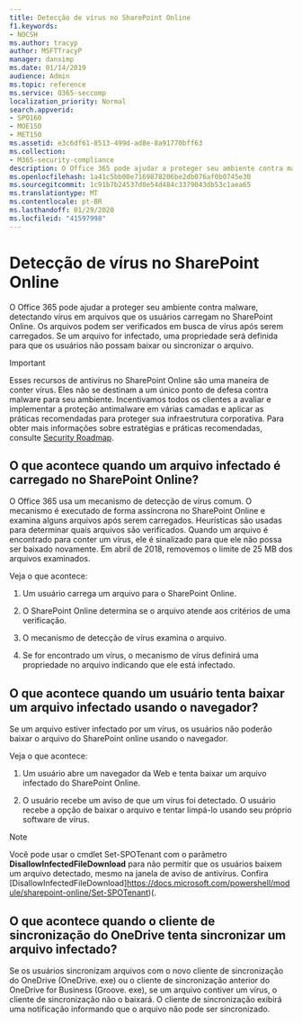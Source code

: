 ```yaml
---
title: Detecção de vírus no SharePoint Online
f1.keywords:
- NOCSH
ms.author: tracyp
author: MSFTTracyP
manager: dansimp
ms.date: 01/14/2019
audience: Admin
ms.topic: reference
ms.service: O365-seccomp
localization_priority: Normal
search.appverid:
- SPO160
- MOE150
- MET150
ms.assetid: e3c6df61-8513-499d-ad8e-8a91770bff63
ms.collection:
- M365-security-compliance
description: O Office 365 pode ajudar a proteger seu ambiente contra malware, detectando vírus em arquivos que os usuários carregam no SharePoint Online. Os arquivos são verificados em busca de vírus após serem carregados. Se um arquivo for infectado, uma propriedade será definida para que os usuários não possam baixar ou sincronizar o arquivo.
ms.openlocfilehash: 1a41c5bb00e7169878206be2db076af0b0745e30
ms.sourcegitcommit: 1c91b7b24537d0e54d484c3379043db53c1aea65
ms.translationtype: MT
ms.contentlocale: pt-BR
ms.lasthandoff: 01/29/2020
ms.locfileid: "41597998"
---
```

# <a name="virus-detection-in-sharepoint-online"></a>Detecção de vírus no SharePoint Online

O Office 365 pode ajudar a proteger seu ambiente contra malware, detectando vírus em arquivos que os usuários carregam no SharePoint Online. Os arquivos podem ser verificados em busca de vírus após serem carregados. Se um arquivo for infectado, uma propriedade será definida para que os usuários não possam baixar ou sincronizar o arquivo.
  
> [!IMPORTANT]
> Esses recursos de antivírus no SharePoint Online são uma maneira de conter vírus. Eles não se destinam a um único ponto de defesa contra malware para seu ambiente. Incentivamos todos os clientes a avaliar e implementar a proteção antimalware em várias camadas e aplicar as práticas recomendadas para proteger sua infraestrutura corporativa. Para obter mais informações sobre estratégias e práticas recomendadas, consulte [Security Roadmap](security-roadmap.md). 
  
## <a name="what-happens-when-an-infected-file-is-uploaded-to-sharepoint-online"></a>O que acontece quando um arquivo infectado é carregado no SharePoint Online?

O Office 365 usa um mecanismo de detecção de vírus comum. O mecanismo é executado de forma assíncrona no SharePoint Online e examina alguns arquivos após serem carregados. Heurísticas são usadas para determinar quais arquivos são verificados. Quando um arquivo é encontrado para conter um vírus, ele é sinalizado para que ele não possa ser baixado novamente. Em abril de 2018, removemos o limite de 25 MB dos arquivos examinados.
  
Veja o que acontece:
  
1. Um usuário carrega um arquivo para o SharePoint Online.

2. O SharePoint Online determina se o arquivo atende aos critérios de uma verificação.

3. O mecanismo de detecção de vírus examina o arquivo.
    
4. Se for encontrado um vírus, o mecanismo de vírus definirá uma propriedade no arquivo indicando que ele está infectado.
    
## <a name="what-happens-when-a-user-tries-to-download-an-infected-file-by-using-the-browser"></a>O que acontece quando um usuário tenta baixar um arquivo infectado usando o navegador?

Se um arquivo estiver infectado por um vírus, os usuários não poderão baixar o arquivo do SharePoint online usando o navegador.
  
Veja o que acontece:
  
1. Um usuário abre um navegador da Web e tenta baixar um arquivo infectado do SharePoint Online.
    
2. O usuário recebe um aviso de que um vírus foi detectado. O usuário recebe a opção de baixar o arquivo e tentar limpá-lo usando seu próprio software de vírus.

> [!NOTE]
> Você pode usar o cmdlet Set-SPOTenant com o parâmetro **DisallowInfectedFileDownload** para não permitir que os usuários baixem um arquivo detectado, mesmo na janela de aviso de antivírus. Confira [DisallowInfectedFileDownload]https://docs.microsoft.com/powershell/module/sharepoint-online/Set-SPOTenant)(.
    
## <a name="what-happens-when-the-onedrive-sync-client-tries-to-sync-an-infected-file"></a>O que acontece quando o cliente de sincronização do OneDrive tenta sincronizar um arquivo infectado?

Se os usuários sincronizam arquivos com o novo cliente de sincronização do OneDrive (OneDrive. exe) ou o cliente de sincronização anterior do OneDrive for Business (Groove. exe), se um arquivo contiver um vírus, o cliente de sincronização não o baixará. O cliente de sincronização exibirá uma notificação informando que o arquivo não pode ser sincronizado.
  


